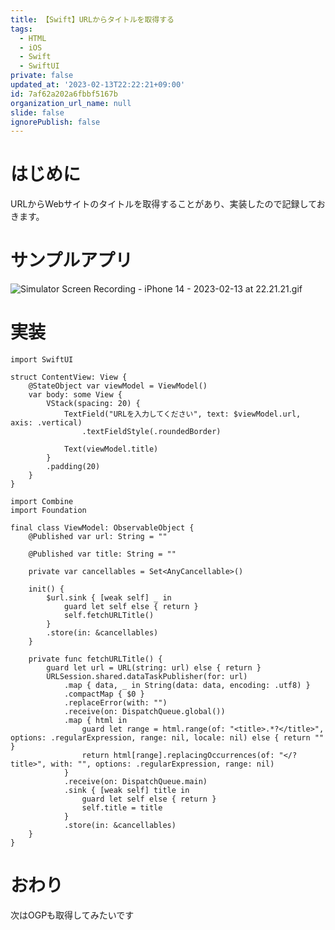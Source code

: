 ```yaml
---
title: 【Swift】URLからタイトルを取得する
tags:
  - HTML
  - iOS
  - Swift
  - SwiftUI
private: false
updated_at: '2023-02-13T22:22:21+09:00'
id: 7af62a202a6fbbf5167b
organization_url_name: null
slide: false
ignorePublish: false
---
```

# はじめに
URLからWebサイトのタイトルを取得することがあり、実装したので記録しておきます。

# サンプルアプリ
![Simulator Screen Recording - iPhone 14 - 2023-02-13 at 22.21.21.gif](https://qiita-image-store.s3.ap-northeast-1.amazonaws.com/0/1745371/fa193c50-d9f9-edd1-615a-d108f4b47a24.gif)

# 実装
```swift:ContentView
import SwiftUI

struct ContentView: View {
    @StateObject var viewModel = ViewModel()
    var body: some View {
        VStack(spacing: 20) {
            TextField("URLを入力してください", text: $viewModel.url, axis: .vertical)
                .textFieldStyle(.roundedBorder)

            Text(viewModel.title)
        }
        .padding(20)
    }
}
```

```swift:ViewModel
import Combine
import Foundation

final class ViewModel: ObservableObject {
    @Published var url: String = ""

    @Published var title: String = ""

    private var cancellables = Set<AnyCancellable>()

    init() {
        $url.sink { [weak self] _ in
            guard let self else { return }
            self.fetchURLTitle()
        }
        .store(in: &cancellables)
    }

    private func fetchURLTitle() {
        guard let url = URL(string: url) else { return }
        URLSession.shared.dataTaskPublisher(for: url)
            .map { data, _ in String(data: data, encoding: .utf8) }
            .compactMap { $0 }
            .replaceError(with: "")
            .receive(on: DispatchQueue.global())
            .map { html in
                guard let range = html.range(of: "<title>.*?</title>", options: .regularExpression, range: nil, locale: nil) else { return "" }
                return html[range].replacingOccurrences(of: "</?title>", with: "", options: .regularExpression, range: nil)
            }
            .receive(on: DispatchQueue.main)
            .sink { [weak self] title in
                guard let self else { return }
                self.title = title
            }
            .store(in: &cancellables)
    }
}
```

# おわり
次はOGPも取得してみたいです
